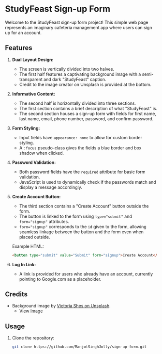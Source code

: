 # StudyFeast Sign-up Form

Welcome to the StudyFeast sign-up form project! This simple web page represents an imaginary cafeteria management app where users can sign up for an account.

## Features

1. **Dual Layout Design:**

   - The screen is vertically divided into two halves.
   - The first half features a captivating background image with a semi-transparent and dark "StudyFeast" caption.
   - Credit to the image creator on Unsplash is provided at the bottom.

2. **Informative Content:**

   - The second half is horizontally divided into three sections.
   - The first section contains a brief description of what "StudyFeast" is.
   - The second section houses a sign-up form with fields for first name, last name, email, phone number, password, and confirm password.

3. **Form Styling:**

   - Input fields have `appearance: none` to allow for custom border styling.
   - A `:focus` pseudo-class gives the fields a blue border and box shadow when clicked.

4. **Password Validation:**

   - Both password fields have the `required` attribute for basic form validation.
   - JavaScript is used to dynamically check if the passwords match and display a message accordingly.

5. **Create Account Button:**

   - The third section contains a "Create Account" button outside the form.
   - The button is linked to the form using `type="submit"` and `form="signup"` attributes.
   - `form="signup"` corresponds to the `id` given to the form, allowing seamless linkage between the button and the form even when placed outside.

   Example HTML:

   ```html
   <button type="submit" value="Submit" form="signup">Create Account</button>
   ```

6. **Log In Link:**

   - A link is provided for users who already have an account, currently pointing to Google.com as a placeholder.

## Credits

- Background image by [Victoria Shes on Unsplash](https://unsplash.com/@victoriakosmo?utm_content=creditCopyText&utm_medium=referral&utm_source=unsplash).
  - [View Image](https://unsplash.com/photos/grilled-meat-and-vegetable-on-the-table-UC0HZdUitWY?utm_content=creditCopyText&utm_medium=referral&utm_source=unsplash)

## Usage

1. Clone the repository:
   ```bash
   git clone https://github.com/ManjotSinghJolly/sign-up-form.git
   ```
